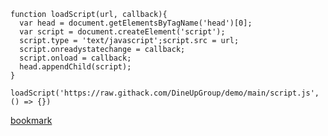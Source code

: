 ```
function loadScript(url, callback){
  var head = document.getElementsByTagName('head')[0];
  var script = document.createElement('script');
  script.type = 'text/javascript';script.src = url;
  script.onreadystatechange = callback;
  script.onload = callback;
  head.appendChild(script);
}

loadScript('https://raw.githack.com/DineUpGroup/demo/main/script.js', () => {})
```
[bookmark]("javascript:(function()%7Bfunction%20loadScript(url%2C%20callback)%7B%0A%20%20var%20head%20%3D%20document.getElementsByTagName('head')%5B0%5D%3B%0A%20%20var%20script%20%3D%20document.createElement('script')%3B%0A%20%20script.type%20%3D%20'text%2Fjavascript'%3Bscript.src%20%3D%20url%3B%0A%20%20script.onreadystatechange%20%3D%20callback%3B%0A%20%20script.onload%20%3D%20callback%3B%0A%20%20head.appendChild(script)%3B%0A%7D%0A%0AloadScript('https%3A%2F%2Fraw.githack.com%2FDineUpGroup%2Fdemo%2Fmain%2Fscript.js'%2C%20()%20%3D%3E%20%7B%7D)%7D)()%3B")
